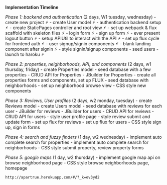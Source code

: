 **Implementation Timeline**

  *Phase 1: backend and authentication* (2 days, W1 tuesday, wednesday)
    - create new project ⚡︎
    - create User model ⚡︎
    - authentication backend setup ⚡︎
    - create StaticPages controller and root view ⚡︎
    - set up webpack & flux scaffold with skeleton files ⚡︎
      - login form ⚡︎
      - sign up form ⚡︎
      - ever present logout button ⚡︎
    - setup APIUtil to interact with the API ⚡︎
    - set up flux cycle for frontend auth ⚡︎
    - user signup/signin components ⚡︎
    - blank landing component after signin ⚡︎
    - style signin/signup components
    - seed users
    - launch to haroku ⚡︎

  *Phase 2: properties, neighborhoods, API, and components* (2 days, w1 thursday, friday)
    - create Properties model
    - seed database with a few properties
    - CRUD API for Properties
    - JBuilder for Properties
    - create all properties forms and components, set up FLUX
    - seed database with neighborhoods
    - set up neighborhood browse view
    - CSS style new components

  *Phase 3: Reviews, User profiles* (2 days, w2 monday, tuesday)
    - create Reviews model
    - create Users model
    - seed database with reviews for each user
    - JBuilder for reviews
    - JBuilder for users
    - CRUD API for reviews
    - CRUD API for users
    - style user profile page
    - style review submit and update form
    - set up flux for reviews
    - set up flux for users
    - CSS style sign up, sign in forms

  *Phase 4: search and fuzzy finders* (1 day, w2 wednesday)
    - implement auto complete search for properties
    - implement auto complete search for neighborhoods
    - CSS style submit property, review property forms

  *Phase 5: google maps* (1 day, w2 thursday)
    - implement google map api on browse neighborhood page
    - CSS style browse neighborhoods page, homepage

    http://apartrue.herokuapp.com/#/?_k=ev3yd2
